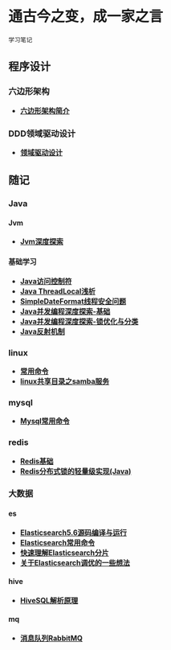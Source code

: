 # 通古今之变，成一家之言
~~~
学习笔记
~~~

## 程序设计
### 六边形架构
* [**六边形架构简介**](程序设计/六边形架构/hexagonal.md)

### DDD领域驱动设计
* [**领域驱动设计**](程序设计/DDD领域驱动设计/ddd.md)

## 随记

### Java
#### Jvm
* [**Jvm深度探索**](随记/Java/jvm/jvm.md)
#### 基础学习
* [**Java访问控制符**](随记/Java/基础/access_control.md)
* [**Java ThreadLocal浅析**](随记/Java/基础/thread_local.md)
* [**SimpleDateFormat线程安全问题**](随记/Java/基础/simple_date_format.md)
* [**Java并发编程深度探索-基础**](随记/Java/基础/concurrent_programming1.md)
* [**Java并发编程深度探索-锁优化与分类**](随记/Java/基础/concurrent_programming2.md)
* [**Java反射机制**](随记/Java/基础/reflection.md)

### linux
* [**常用命令**](随记/linux/command.md)
* [**linux共享目录之samba服务**](随记/linux/samba.md)

### mysql
* [**Mysql常用命令**](随记/mysql/mysql_command.md)

### redis
* [**Redis基础**](随记/redis/data_type.md)
* [**Redis分布式锁的轻量级实现(Java)**](随记/redis/distributed_lock.md)

### 大数据
#### es
* [**Elasticsearch5.6源码编译与运行**](随记/大数据/es/source_code.md)
* [**Elasticsearch常用命令**](随记/大数据/es/es_command.md)
* [**快速理解Elasticsearch分片**](随记/大数据/es/es_shard_distribution.md)
* [**关于Elasticsearch调优的一些想法**](随记/大数据/es/es_jvm.md)
#### hive
* [**HiveSQL解析原理**](随记/大数据/hive/hive_sql.md)
#### mq
* [**消息队列RabbitMQ**](随记/大数据/mq/mq.md)


